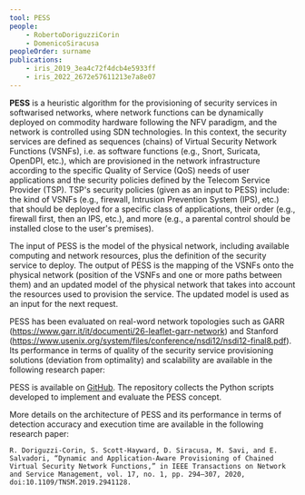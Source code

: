 ```yaml
---
tool: PESS
people: 
    - RobertoDoriguzziCorin
    - DomenicoSiracusa
peopleOrder: surname 
publications: 
    - iris_2019_3ea4c72f4dcb4e5933ff 
    - iris_2022_2672e57611213e7a8e07
---
```


**PESS** is a heuristic algorithm for the provisioning of security services in softwarised networks, where network functions can be dynamically deployed on commodity hardware following the NFV paradigm, and the network is controlled using SDN technologies. In this context, the security services are defined as sequences (chains) of Virtual Security Network Functions (VSNFs), i.e. as software functions (e.g., Snort, Suricata, OpenDPI, etc.), which are provisioned in the network infrastructure according to the specific Quality of Service (QoS) needs of user applications and the security policies defined by the Telecom Service Provider (TSP). TSP's security policies (given as an input to PESS) include: the kind of VSNFs (e.g., firewall, Intrusion Prevention System (IPS), etc.) that should be deployed for a specific class of applications, their order (e.g., firewall first, then an IPS, etc.), and more (e.g., a parental control should be installed close to the user's premises).

The input of PESS is the model of the physical network, including available computing and network resources, plus the definition of the security service to deploy. The output of PESS is the mapping of the VSNFs onto the physical network (position of the VSNFs and one or more paths between them) and an updated model of the physical network that takes into account the resources used to provision the service. The updated model is used as an input for the next request.

PESS has been evaluated on real-word network topologies such as GARR (<https://www.garr.it/it/documenti/26-leaflet-garr-network>) and Stanford (<https://www.usenix.org/system/files/conference/nsdi12/nsdi12-final8.pdf>). Its performance in terms of quality of the security service provisioning solutions (deviation from optimality) and scalability are available in the following research paper:

PESS is available on [GitHub](https://github.com/doriguzzi/pess-security). The repository collects the Python scripts developed to implement and evaluate the PESS concept.

More details on the architecture of PESS and its performance in terms of detection accuracy and execution time are available in the following research paper:

`R. Doriguzzi-Corin, S. Scott-Hayward, D. Siracusa, M. Savi, and E. Salvadori, “Dynamic and Application-Aware Provisioning of Chained Virtual Security Network Functions,” in IEEE Transactions on Network and Service Management, vol. 17, no. 1, pp. 294–307, 2020, doi:10.1109/TNSM.2019.2941128.`
